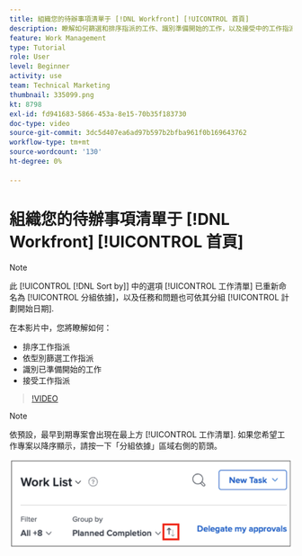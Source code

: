 ```yaml
---
title: 組織您的待辦事項清單于 [!DNL Workfront] [!UICONTROL 首頁]
description: 瞭解如何篩選和排序指派的工作、識別準備開始的工作，以及接受中的工作指派 [!DNL  Workfront].
feature: Work Management
type: Tutorial
role: User
level: Beginner
activity: use
team: Technical Marketing
thumbnail: 335099.png
kt: 8798
exl-id: fd941683-5866-453a-8e15-70b35f183730
doc-type: video
source-git-commit: 3dc5d407ea6ad97b597b2bfba961f0b169643762
workflow-type: tm+mt
source-wordcount: '130'
ht-degree: 0%

---
```


# 組織您的待辦事項清單于 [!DNL Workfront] [!UICONTROL 首頁]

>[!NOTE]
>
>此 [!UICONTROL [!DNL Sort by]] 中的選項 [!UICONTROL 工作清單] 已重新命名為 [!UICONTROL 分組依據]，以及任務和問題也可依其分組 [!UICONTROL 計劃開始日期].

在本影片中，您將瞭解如何：

* 排序工作指派
* 依型別篩選工作指派
* 識別已準備開始的工作
* 接受工作指派

>[!VIDEO](https://video.tv.adobe.com/v/335099/?quality=12&learn=on)

>[!NOTE]
>
>依預設，最早到期專案會出現在最上方 [!UICONTROL 工作清單]. 如果您希望工作專案以降序顯示，請按一下「分組依據」區域右側的箭頭。

![顯示依到期日分組的工作清單的畫面影像。](assets/work-list-arrows.png)
